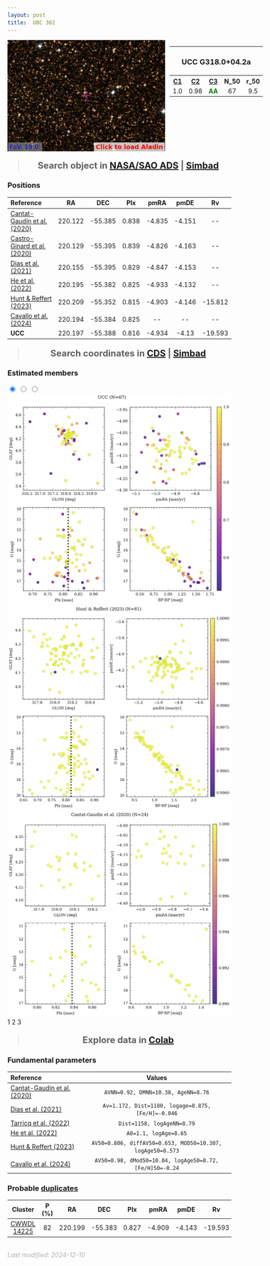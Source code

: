 ```yaml
---
layout: post
title:  UBC 302
---
```

<div style="display: flex; justify-content: space-between; width:720px;height:250px">
<div style="text-align: center;">
<!-- WEBP image -->
<img id="myImage" src="https://raw.githubusercontent.com/ucc23/Q4P/main/plots/ubc302_aladin.webp" alt="Clickable Image" style="width:355px;height:250px; cursor: pointer;">

<!-- Div to contain Aladin Lite viewer -->
<div id="aladin-lite-div" style="width:355px;height:250px;display:none;"></div>

<!-- Aladin Lite script (will be loaded after the image is clicked) -->
<script type="text/javascript">
// Function to load Aladin Lite after image click and hide the image
function loadAladinLiteAndHideImage() {
    // Dynamically load the Aladin Lite script
    let aladinScript = document.createElement('script');
    aladinScript.src = "https://aladin.cds.unistra.fr/AladinLite/api/v3/latest/aladin.js";
    aladinScript.charset = "utf-8";
    aladinScript.onload = function () {
        A.init.then(() => {
            let aladin = A.aladin('#aladin-lite-div', {survey:"P/DSS2/color", fov:0.317, target: "220.197 -55.388"});
            // Remove the image
            document.getElementById('myImage').remove();
            // Hide the image
            //document.getElementById('myImage').style.visibility = "hidden";
            // Show the Aladin Lite viewer
            document.getElementById('aladin-lite-div').style.display = 'block';
        });
     };
    document.head.appendChild(aladinScript);
}
// Event listener for image click
document.getElementById('myImage').addEventListener('click', loadAladinLiteAndHideImage);
</script>
</div>
<!-- Left block -->

<table style="text-align: center; width:355px;height:250px;">
  <!-- Row 1 (title) -->
  <tr>
    <td colspan="5"><h3>UCC G318.0+04.2a</h3></td>
  </tr>
  <!-- Row 2 -->
  <tr>
    <th><a href="https://ucc.ar/faq#what-are-the-c1-c2-and-c3-parameters" title="Photometric class">C1</a></th>
    <th><a href="https://ucc.ar/faq#what-are-the-c1-c2-and-c3-parameters" title="Density class">C2</a></th>
    <th><a href="https://ucc.ar/faq#what-are-the-c1-c2-and-c3-parameters" title="Combined class">C3</a></th>
    <th><div title="Stars with membership probability >50%">N_50</div></th>
    <th><div title="Radius that contains half the members [arcmin]">r_50</div></th>
  </tr>
  <!-- Row 3 -->
  <tr>
    <td>1.0</td>
    <td>0.98</td>
    <td><span style="color: green; font-weight: bold;">A</span><span style="color: green; font-weight: bold;">A</span></td>
    <td>67</td>
    <td>9.5</td>
  </tr>
</table>
</div>

> <p style="text-align:center; font-weight: bold; font-size:20px">Search object in <a data-umami-event="nasa_search" href="https://ui.adsabs.harvard.edu/search/q=%20collection%3Aastronomy%20body%3A%22UBC%20302%22&sort=date%20desc%2C%20bibcode%20desc&p_=0" target="_blank">NASA/SAO ADS</a> | <a data-umami-event="simbad_search" href="https://simbad.cds.unistra.fr/simbad/sim-id-refs?Ident=ubc302" target="_blank">Simbad</a></p>


### Positions

| Reference    | RA    | DEC   | Plx  | pmRA  | pmDE   |  Rv  |
| :---         | :---: | :---: | :---: | :---: | :---: | :---: |
|[Cantat-Gaudin et al. (2020)](https://ui.adsabs.harvard.edu/abs/2020A%26A...640A...1C) | 220.122 | -55.385 | 0.838 | -4.835 | -4.151 | -- |
|[Castro-Ginard et al. (2020)](https://ui.adsabs.harvard.edu/abs/2020A%26A...635A..45C) | 220.129 | -55.395 | 0.839 | -4.826 | -4.163 | -- |
|[Dias et al. (2021)](https://ui.adsabs.harvard.edu/abs/2021MNRAS.504..356D) | 220.155 | -55.395 | 0.829 | -4.847 | -4.153 | -- |
|[He et al. (2022)](https://ui.adsabs.harvard.edu/abs/2022ApJS..262....7H) | 220.195 | -55.382 | 0.825 | -4.933 | -4.132 | -- |
|[Hunt & Reffert (2023)](https://ui.adsabs.harvard.edu/abs/2023A%26A...673A.114H) | 220.209 | -55.352 | 0.815 | -4.903 | -4.146 | -15.812 |
|[Cavallo et al. (2024)](https://ui.adsabs.harvard.edu/abs/2024AJ....167...12C) | 220.194 | -55.384 | 0.825 | -- | -- | -- |
| **UCC** |220.197 | -55.388 | 0.816 | -4.934 | -4.13 | -19.593 |

> <p style="text-align:center; font-weight: bold; font-size:20px">Search coordinates in <a data-umami-event="cds_coord_search" href="https://cdsportal.u-strasbg.fr/?target=220.197,-55.388" target="_blank">CDS</a> | <a data-umami-event="simbad_coord_search" href="https://simbad.cds.unistra.fr/mobile/object_list.html?coord=220.197%20-55.388&output=json&radius=5&userEntry=ubc302" target="_blank">Simbad</a></p>

### Estimated members

<div class="carousel">
<input type="radio" name="radio-btn" id="slide1" checked>
<input type="radio" name="radio-btn" id="slide2">
<input type="radio" name="radio-btn" id="slide3">
<div class="slides">
<div class="slide">
<a href="https://raw.githubusercontent.com/ucc23/Q4P/main/plots/ubc302.webp" target="_blank">
<img src="https://raw.githubusercontent.com/ucc23/Q4P/main/plots/ubc302.webp" alt="UBC 302 UCC">
</a>
</div>
<div class="slide">
<a href="https://raw.githubusercontent.com/ucc23/Q4P/main/plots/ubc302_HUNT23.webp" target="_blank">
<img src="https://raw.githubusercontent.com/ucc23/Q4P/main/plots/ubc302_HUNT23.webp" alt="UBC 302 HUNT23">
</a>
</div>
<div class="slide">
<a href="https://raw.githubusercontent.com/ucc23/Q4P/main/plots/ubc302_CANTAT20.webp" target="_blank">
<img src="https://raw.githubusercontent.com/ucc23/Q4P/main/plots/ubc302_CANTAT20.webp" alt="UBC 302 CANTAT20">
</a>
</div>
</div>
<div class="indicators">
<label for="slide1">1</label>
<label for="slide2">2</label>
<label for="slide3">3</label>
</div>
</div>


> <p style="text-align:center; font-weight: bold; font-size:20px">Explore data in <a data-umami-event="colab" href="https://colab.research.google.com/github/ucc23/ucc/blob/main/assets/notebook.ipynb" target="_blank">Colab</a></p>


### Fundamental parameters

| Reference |  Values |
| :---         |     :---:      |
| [Cantat-Gaudin et al. (2020)](https://ui.adsabs.harvard.edu/abs/2020A%26A...640A...1C) | `AVNN=0.92, DMNN=10.38, AgeNN=8.76` |
| [Dias et al. (2021)](https://ui.adsabs.harvard.edu/abs/2021MNRAS.504..356D) | `Av=1.172, Dist=1180, logage=8.875, [Fe/H]=-0.046` |
| [Tarricq et al. (2022)](https://ui.adsabs.harvard.edu/abs/2022A%26A...659A..59T) | `Dist=1158, logAgeNN=8.79` |
| [He et al. (2022)](https://ui.adsabs.harvard.edu/abs/2022ApJS..262....7H) | `A0=1.1, logAge=8.65` |
| [Hunt & Reffert (2023)](https://ui.adsabs.harvard.edu/abs/2023A%26A...673A.114H) | `AV50=0.806, diffAV50=0.653, MOD50=10.307, logAge50=8.573` |
| [Cavallo et al. (2024)](https://ui.adsabs.harvard.edu/abs/2024AJ....167...12C) | `AV50=0.98, dMod50=10.04, logAge50=8.72, [Fe/H]50=-0.24` |

### Probable <a href="https://ucc.ar/faq#how-are-probable-duplicates-identified" title="See FAQ for definition of proximity">duplicates</a>

| Cluster | P (%) | RA    | DEC   | Plx   | pmRA  | pmDE  | Rv    |
| :---:   | :---: | :---: | :---: | :---: | :---: | :---: | :---: |
|[CWWDL 14225](/_clusters/cwwdl14225/)| 82 | 220.199 | -55.383 | 0.827 | -4.909 | -4.143 | -19.593 |


<br>
<font color="b3b1b1"><i>Last modified: 2024-12-10</i></font>
